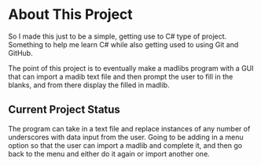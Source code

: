 # About This Project

So I made this just to be a simple, getting use to C# type of project. Something to help me learn C# while also getting used to using Git and GitHub. 

The point of this project is to eventually make a madlibs program with a GUI that can import a madib text file and then prompt the user to fill in the blanks, and from there display the filled in madlib. 

## Current Project Status

The program can take in a text file and replace instances of any number of underscores with data input from the user. Going to be adding in a menu option so that the user can import a madlib and complete it, and then go back to the menu and either do it again or import another one.